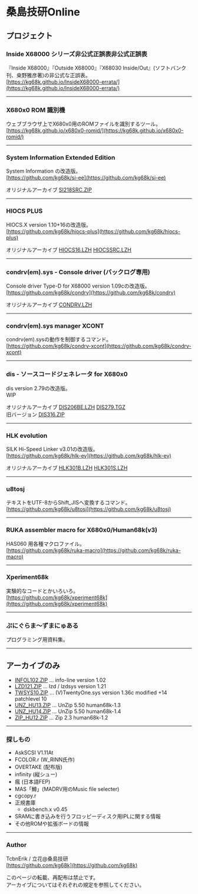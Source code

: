 # 桑島技研Online

## プロジェクト

### Inside X68000 シリーズ非公式正誤表非公式正誤表
『Inside X68000』『Outside X68000』『X68030 Inside/Out』(ソフトバンク刊、桒野雅彦著)の非公式な正誤表。  
[https://kg68k.github.io/InsideX68000-errata/](https://kg68k.github.io/InsideX68000-errata/)

---
### X680x0 ROM 識別機
ウェブブラウザ上でX680x0用のROMファイルを識別するツール。  
[https://kg68k.github.io/x680x0-romid/](https://kg68k.github.io/x680x0-romid/)

---
### System Information Extended Edition
System Information の改造版。  
[https://github.com/kg68k/si-ee](https://github.com/kg68k/si-ee)

オリジナルアーカイブ
[SI218SRC.ZIP](kg68k/orig/SI218SRC.ZIP)

---
### HIOCS PLUS
HIOCS.X version 1.10+16の改造版。  
[https://github.com/kg68k/hiocs-plus](https://github.com/kg68k/hiocs-plus)

オリジナルアーカイブ
[HIOCS16.LZH](kg68k/orig/HIOCS16.LZH)
[HIOCSSRC.LZH](kg68k/orig/HIOCSSRC.LZH)

---
### condrv(em).sys - Console driver (バックログ専用)
Console driver Type-D for X68000 version 1.09cの改造版。  
[https://github.com/kg68k/condrv](https://github.com/kg68k/condrv)

オリジナルアーカイブ
[CONDRV.LZH](kg68k/orig/CONDRV.LZH)

---
### condrv(em).sys manager XCONT
condrv(em).sysの動作を制御するコマンド。  
[https://github.com/kg68k/condrv-xcont](https://github.com/kg68k/condrv-xcont)

---
### dis - ソースコードジェネレータ for X680x0
dis version 2.79の改造版。  
WIP

オリジナルアーカイブ
[DIS206BE.LZH](kg68k/orig/DIS206BE.LZH)
[DIS279.TGZ](kg68k/orig/DIS279.TGZ)  
旧バージョン [DIS316.ZIP](kg68k/arc/DIS316.ZIP)

---
### HLK evolution
SILK Hi-Speed Linker v3.01の改造版。  
[https://github.com/kg68k/hlk-ev](https://github.com/kg68k/hlk-ev)

オリジナルアーカイブ
[HLK301B.LZH](kg68k/orig/HLK301B.LZH)
[HLK301S.LZH](kg68k/orig/HLK301S.LZH)

---
### u8tosj
テキストをUTF-8からShift_JISへ変換するコマンド。  
[https://github.com/kg68k/u8tosj](https://github.com/kg68k/u8tosj)

---
### RUKA assembler macro for X680x0/Human68k(v3)
HAS060 用各種マクロファイル。  
[https://github.com/kg68k/ruka-macro](https://github.com/kg68k/ruka-macro)

---
### Xperiment68k
実験的なコードとかいろいろ。  
[https://github.com/kg68k/xperiment68k](https://github.com/kg68k/xperiment68k)

---
### ぷにぐらま～ずまにゅある
プログラミング用資料集。  

---

## アーカイブのみ
- [INFOL102.ZIP](kg68k/arc/INFOL102.ZIP) ... info-line version 1.02
- [LZD121.ZIP](kg68k/arc/LZD121.ZIP) ... lzd / lzdsys version 1.21
- [TWSYS10.ZIP](kg68k/arc/TWSYS10.ZIP) ... (V)TwentyOne.sys version 1.36c modified +14 patchlevel 10
- [UNZ_HU13.ZIP](kg68k/arc/UNZ_HU13.ZIP) ... UnZip 5.50 human68k-1.3
- [UNZ_HU14.ZIP](kg68k/arc/UNZ_HU14.ZIP) ... UnZip 5.50 human68k-1.4
- [ZIP_HU12.ZIP](kg68k/arc/ZIP_HU12.ZIP) ... Zip 2.3 human68k-1.2

---

### 探しもの

- AskSCSI V1.11At
- FCOLOR.r (W_RINN氏作)
- OVERTAKE (配布版)
- infinity (縦シュー)
- 瘋 (日本語FEP)
- MAS「鱒」(MADRV用のMusic file selecter)
- cgcopy.r
- 正規書庫
  - dskbench.x v0.45
- SRAMに書き込みを行うフロッピーディスク用IPLに関する情報
- その他ROMや拡張ボードの情報

---

### Author
TcbnErik / 立花@桑島技研  
[https://github.com/kg68k](https://github.com/kg68k)

このページの転載、再配布は禁止です。  
アーカイブについてはそれぞれの規定を参照してください。  
